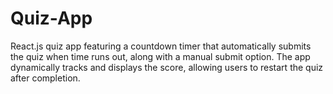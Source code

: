 # Quiz-App
React.js quiz app featuring a countdown timer that automatically submits the quiz when time runs out, along with a manual submit option. The app dynamically tracks and displays the score, allowing users to restart the quiz after completion.
